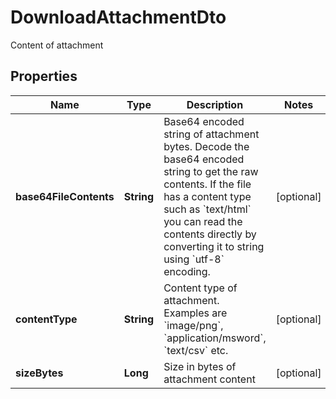 

# DownloadAttachmentDto

Content of attachment
## Properties

Name | Type | Description | Notes
------------ | ------------- | ------------- | -------------
**base64FileContents** | **String** | Base64 encoded string of attachment bytes. Decode the base64 encoded string to get the raw contents. If the file has a content type such as &#x60;text/html&#x60; you can read the contents directly by converting it to string using &#x60;utf-8&#x60; encoding. |  [optional]
**contentType** | **String** | Content type of attachment. Examples are &#x60;image/png&#x60;, &#x60;application/msword&#x60;, &#x60;text/csv&#x60; etc. |  [optional]
**sizeBytes** | **Long** | Size in bytes of attachment content |  [optional]



